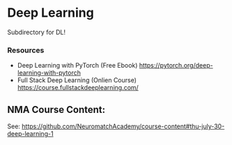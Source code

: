 # Deep Learning 

Subdirectory for DL! 


### Resources
- Deep Learning with PyTorch (Free Ebook) https://pytorch.org/deep-learning-with-pytorch
- Full Stack Deep Learning (Onlien Course) https://course.fullstackdeeplearning.com/ 



## NMA Course Content: 

See: https://github.com/NeuromatchAcademy/course-content#thu-july-30-deep-learning-1
